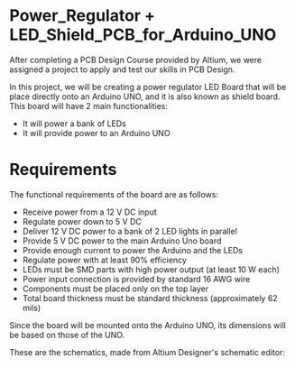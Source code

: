 # Power_Regulator + LED_Shield_PCB_for_Arduino_UNO

After completing a PCB Design Course provided by Altium, we were assigned a project to apply and test our skills in PCB Design.

In this project, we will be creating a power regulator LED Board that will be place directly onto an Arduino UNO, and it is also known as shield board. This board will have 2 main functionalities: 
- It will power a bank of LEDs
- It will provide power to an Arduino UNO

# Requirements
The functional requirements of the board are as follows:
- Receive power from a 12 V DC input
- Regulate power down to 5 V DC
- Deliver 12 V DC power to a bank of 2 LED lights in parallel
- Provide 5 V DC power to the main Arduino Uno board
- Provide enough current to power the Arduino and the LEDs
- Regulate power with at least 90% efficiency
- LEDs must be SMD parts with high power output (at least 10 W each)
- Power input connection is provided by standard 16 AWG wire
- Components must be placed only on the top layer
- Total board thickness must be standard thickness (approximately 62 mils)

Since the board will be mounted onto the Arduino UNO, its dimensions will be based on those of the UNO.

These are the schematics, made from Altium Designer's schematic editor:

